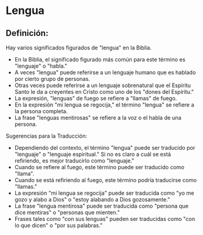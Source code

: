# Lengua

## Definición: 

Hay varios significados figurados de "lengua" en la Biblia.

* En la Biblia, el significado figurado más común para este término es "lenguaje" o "habla."
* A veces "lengua" puede referirse a un lenguaje humano que es hablado por cierto grupo de personas.
* Otras veces puede referirse a un lenguaje sobrenatural que el Espíritu Santo le da a creyentes en Cristo como uno de los "dones del Espíritu."
* La expresión, "lenguas" de fuego se refiere a "llamas" de fuego.
* En la expresión "mi lengua se regocija," el término "lengua"  se refiere a la persona completa.
* La frase "lenguas mentirosas" se refiere a la voz o el habla de una persona.

Sugerencias para la Traducción:

* Dependiendo del contexto,  el término "lengua" puede ser traducido por "lenguaje" o "lenguaje espiritual." Si no es claro a cuál se está refiriendo, es mejor traducirlo como "lenguaje."
* Cuando se refiere al fuego, este término puede ser traducido como "llama".
* Cuando se está refiriendo al fuego, este término podría traducirse como "llamas."
* La expresión "mi lengua se regocija" puede ser traducida como "yo me gozo y alabo a Dios" o "estoy alabando a Dios gozosamente."
* La frase "lengua mentirosa" puede ser traducida como "persona que dice mentiras" o "personas que mienten."
* Frases tales como "con sus lenguas" pueden ser traducidas como "con lo que dicen" o "por sus palabras."

